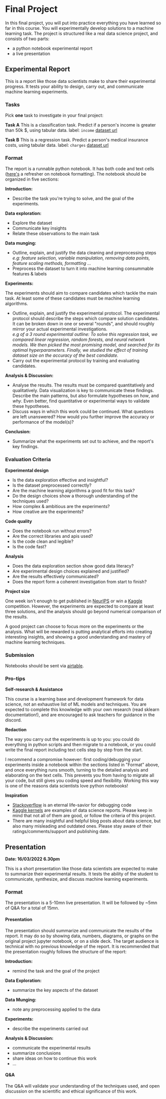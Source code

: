 # Final Project

In this final project, you will put into practice everything you have learned so far in this course. You will experimentally develop solutions to a machine learning task. The project is structured like a real data science project, and consists of two parts:

- a python notebook experimental report
- a live presentation

## Experimental Report


This is a report like those data scientists make to share their experimental progress. It tests your ability to design, carry out, and communicate machine learning experiments.

### Tasks 

Pick **one** task to investigate in your final project:

**Task A**
This is a classification task. Predict if a person's income is greater than 50k $, using tabular data.
label: `income`
[dataset url](https://introduction-to-machine-learning-ilia-university.s3.eu-west-2.amazonaws.com/final_project/census_income.csv)

**Task B**
This is a regression task. Predict a person's medical insurance costs, using tabular data.
label: `charges`
[dataset url](https://introduction-to-machine-learning-ilia-university.s3.eu-west-2.amazonaws.com/final_project/medical_insurance.csv)

### Format

The report is a runnable python notebook. It has both code and text cells ([here's](https://mybinder.org/v2/gh/ipython/ipython-in-depth/master?filepath=binder/Index.ipynb) a refresher on notebook formatting). The notebook should be organized in five sections:

**Introduction:**

- Describe the task you're trying to solve, and the goal of the experiments.

**Data exploration:**

- Explore the dataset
- Communicate key insights
- Relate these observations to the main task

**Data munging:**

- Outline, explain, and justify the data cleaning and preprocessing steps  
_e.g: feature selection, variable manipulation, removing data points, feature scaling methods, formatting ..._
- Preprocess the dataset to turn it into machine learning consummable features & labels

**Experiments:**

The experiments should aim to compare candidates which tackle the main task. At least some of these candidates must be machine learning algorithms.

- Outline, explain, and justify the experimental protocol. The experimental protocol should describe the steps which compare solution candidates. It can be broken down in one or several "rounds", and should roughly mirror your actual experimental investigations.  
_e.g of a 3 round experimental outline: To solve this regression task, we compared linear regression, random forests, and neural network models. We then picked the most promising model, and searched for its optimal hyperparameters. Finally, we studied the effect of training dataset size on the accuracy of the best candidate._
- Carry out the experimental protocol by training and evaluating candidates.


**Analysis & Discussion:**

- Analyse the results. The results must be compared quantitatively and qualitatively. Data visualization is key to communicate these findings. Describe the main patterns, but also formulate hypotheses on _how_, and _why_. Even better, find quantitative or experimental ways to validate these hypotheses.
- Discuss ways in which this work could be continued. What questions are left unanswered? How would you further improve the accuracy or performance of the model(s)?

**Conclusion:**

- Summarize what the experiments set out to achieve, and the report's key findings.

### Evaluation Criteria

**Experimental design**

- Is the data exploration effective and insightful?
- Is the dataset preprocessed correctly?
- Are the machine learning algorithms a good fit for this task?
- Do the design choices show a thorough understanding of the techniques used?
- How complex & ambitious are the experiments?
- How creative are the experiments?

**Code quality**

- Does the notebook run without errors? 
- Are the correct libraries and apis used?
- Is the code clean and legible?
- Is the code fast?

**Analysis**

- Does the data exploration section show good data literacy?
- Are experimental design choices explained and justified?
- Are the results effectively communicated?
- Does the report form a coherent investigation from start to finish?

**Project size**

One week isn't enough to get published in [NeurIPS](https://en.wikipedia.org/wiki/Conference_on_Neural_Information_Processing_Systems) or win a [Kaggle](https://www.kaggle.com/) competition. However, the experiments are expected to compare at least three solutions, and the analysis should go beyond numerical comparison of the results. 

A good project can choose to focus more on the experiments or the analysis. What will be rewarded is putting analytical efforts into creating interesting insights, and showing a good understanding and mastery of machine learning techniques.

### Submission

Notebooks should be sent via [airtable](https://airtable.com/shri5saP3xxEDtrHQ).

### Pro-tips

**Self-research & Assistance**

This course is a learning base and development framework for data science, not an exhaustive list of ML models and techniques. You are expected to complete this knowledge with your own research (read sklearn documentation!), and are encouraged to ask teachers for guidance in the discord.

**Redaction**

The way you carry out the experiments is up to you: you could do everything in python scripts and then migrate to a notebook, or you could write the final report including text cells step by step from the start.

I recommend a compromise however: first coding/debugging your experiments inside a notebook within the sections listed in "Format" above, and once everything runs smooth, turning to the detailed analysis and elaborating on the text cells. This prevents you from having to migrate all your code, but still gives you coding speed and flexibility. Working this way is one of the reasons data scientists love python notebooks!

**Inspiration**

- [Stackoverflow](https://stackoverflow.com/) is an eternal life-savior for debugging code
- [Kaggle kernels](https://www.kaggle.com/notebooks) are examples of data science reports. Please keep in mind that not all of them are good, or follow the criteria of this project.
- There are many insightful and helpful blog posts about data science, but also many misleading and outdated ones. Please stay aware of their ratings/comments/support and publishing date.


## Presentation

**Date: 16/03/2022 6.30pm**

This is a short presentation like those data scientists are expected to make to summarize their experimental results. It tests the ability of the student to communicate, synthesize, and discuss machine learning experiments.

### Format

The presentation is a 5-10mn live presentation. It will be followed by ~5mn of Q&A for a total of 15mn. 

#### Presentation

The presentation should summarize and communicate the results of the report. It may do so by showing data, numbers, diagrams, or graphs on the original project jupyter notebook, or on a slide deck. The target audience is technical with no previous knowledge of the report. It is recommended that the presentation roughly follows the structure of the report:

**Introduction:**
* remind the task and the goal of the project

**Data Exploration:**
* summarize the key aspects of the dataset

**Data Munging:**
* note any preprocessing applied to the data

**Experiments:**
* describe the experiments carried out 

**Analysis & Discussion:**
* communicate the experimental results
* summarize conclusions
* share ideas on how to continue this work
* ...

#### Q&A

The Q&A will validate your understanding of the techniques used, and open discussion on the scientific and ethical significance of this work.
